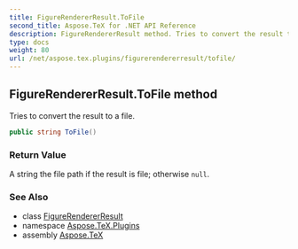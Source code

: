 ```yaml
---
title: FigureRendererResult.ToFile
second_title: Aspose.TeX for .NET API Reference
description: FigureRendererResult method. Tries to convert the result to a file
type: docs
weight: 80
url: /net/aspose.tex.plugins/figurerendererresult/tofile/
---
```

## FigureRendererResult.ToFile method

Tries to convert the result to a file.

```csharp
public string ToFile()
```

### Return Value

A string the file path if the result is file; otherwise `null`.

### See Also

* class [FigureRendererResult](../)
* namespace [Aspose.TeX.Plugins](../../figurerendererresult/)
* assembly [Aspose.TeX](../../../)


